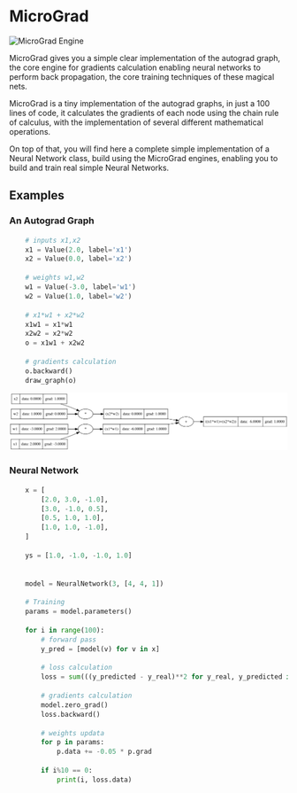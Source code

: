 # MicroGrad

![MicroGrad Engine](micrograd-engine.png)  

MicroGrad gives you a simple clear implementation of the autograd graph, the core engine for gradients
calculation enabling neural networks to perform back propagation, the core training techniques of these
magical nets.  
  
MicroGrad is a tiny implementation of the autograd graphs, in just a 100 lines of code, it calculates the gradients of each node using the chain rule of calculus, with the implementation of several different mathematical operations.  

On top of that, you will find here a complete simple implementation of a Neural Network class, build using the MicroGrad engines, enabling you to build and train real simple Neural Networks.  

## Examples
### An Autograd Graph

```python
    # inputs x1,x2
    x1 = Value(2.0, label='x1')
    x2 = Value(0.0, label='x2')

    # weights w1,w2
    w1 = Value(-3.0, label='w1')
    w2 = Value(1.0, label='w2')

    # x1*w1 + x2*w2
    x1w1 = x1*w1
    x2w2 = x2*w2
    o = x1w1 + x2w2

    # gradients calculation
    o.backward()
    draw_graph(o)
```

![Autograd Graph](autograd-graph.svg)

### Neural Network

```python
    x = [
        [2.0, 3.0, -1.0],
        [3.0, -1.0, 0.5],
        [0.5, 1.0, 1.0],
        [1.0, 1.0, -1.0],
    ]

    ys = [1.0, -1.0, -1.0, 1.0]


    model = NeuralNetwork(3, [4, 4, 1])

    # Training
    params = model.parameters()

    for i in range(100):
        # forward pass
        y_pred = [model(v) for v in x]

        # loss calculation
        loss = sum(((y_predicted - y_real)**2 for y_real, y_predicted in zip(ys, y_pred)))

        # gradients calculation
        model.zero_grad()
        loss.backward()

        # weights updata
        for p in params:
            p.data += -0.05 * p.grad
        
        if i%10 == 0:
            print(i, loss.data)
```